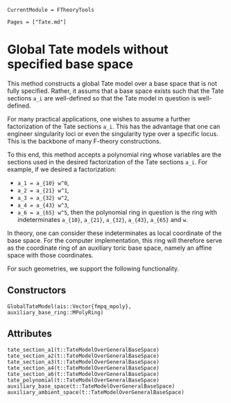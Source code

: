 ```@meta
CurrentModule = FTheoryTools
```

```@contents
Pages = ["Tate.md"]
```

# Global Tate models without specified base space

This method constructs a global Tate model over a base space that is not
fully specified. Rather, it assums that a base space exists such that
the Tate sections ``a_i`` are well-defined so that the Tate model in
question is well-defined.

For many practical applications, one wishes to assume a further factorization
of the Tate sections ``a_i``. This has the advantage that one can engineer
singularity loci or even the singularity type over a specific locus. This is
the backbone of many F-theory constructions.

To this end, this method accepts a polynomial ring whose variables are the sections
used in the desired factorization of the Tate sections ``a_i``. For example, if we
desired a factorization:
- ``a_1 = a_{10} w^0``,
- ``a_2 = a_{21} w^1``,
- ``a_3 = a_{32} w^2``,
- ``a_4 = a_{43} w^3``,
- ``a_6 = a_{65} w^5``,
then the polynomial ring in question is the ring with indeterminates
``a_{10}``, ``a_{21}``, ``a_{32}``, ``a_{43}``, ``a_{65}`` and ``w``.

In theory, one can consider these indeterminates as local coordinate of the base space.
For the computer implementation, this ring will therefore serve as the coordinate
ring of an auxiliary toric base space, namely an affine space with those coordinates.

For such geometries, we support the following functionality.


## Constructors

```@docs
GlobalTateModel(ais::Vector{fmpq_mpoly}, auxiliary_base_ring::MPolyRing)
```


## Attributes

```@docs
tate_section_a1(t::TateModelOverGeneralBaseSpace)
tate_section_a2(t::TateModelOverGeneralBaseSpace)
tate_section_a3(t::TateModelOverGeneralBaseSpace)
tate_section_a4(t::TateModelOverGeneralBaseSpace)
tate_section_a6(t::TateModelOverGeneralBaseSpace)
tate_polynomial(t::TateModelOverGeneralBaseSpace)
auxiliary_base_space(t::TateModelOverGeneralBaseSpace)
auxiliary_ambient_space(t::TateModelOverGeneralBaseSpace)
```
